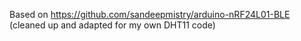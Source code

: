 Based on https://github.com/sandeepmistry/arduino-nRF24L01-BLE
(cleaned up and adapted for my own DHT11 code)
